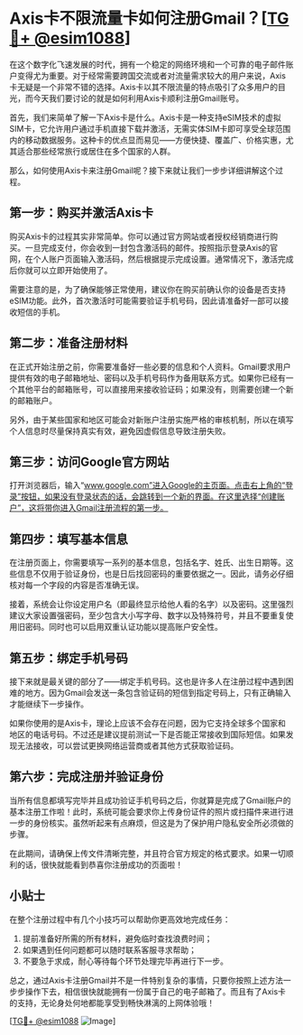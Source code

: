 # Axis卡不限流量卡如何注册Gmail？[[TG💪+ @esim1088](https://t.me/s/esim1088)]

在这个数字化飞速发展的时代，拥有一个稳定的网络环境和一个可靠的电子邮件账户变得尤为重要。对于经常需要跨国交流或者对流量需求较大的用户来说，Axis卡无疑是一个非常不错的选择。Axis卡以其不限流量的特点吸引了众多用户的目光，而今天我们要讨论的就是如何利用Axis卡顺利注册Gmail账号。

首先，我们来简单了解一下Axis卡是什么。Axis卡是一种支持eSIM技术的虚拟SIM卡，它允许用户通过手机直接下载并激活，无需实体SIM卡即可享受全球范围内的移动数据服务。这种卡的优点显而易见——方便快捷、覆盖广、价格实惠，尤其适合那些经常旅行或居住在多个国家的人群。

那么，如何使用Axis卡来注册Gmail呢？接下来就让我们一步步详细讲解这个过程。

## 第一步：购买并激活Axis卡

购买Axis卡的过程其实非常简单。你可以通过官方网站或者授权经销商进行购买。一旦完成支付，你会收到一封包含激活码的邮件。按照指示登录Axis的官网，在个人账户页面输入激活码，然后根据提示完成设置。通常情况下，激活完成后你就可以立即开始使用了。

需要注意的是，为了确保能够正常使用，建议你在购买前确认你的设备是否支持eSIM功能。此外，首次激活时可能需要验证手机号码，因此请准备好一部可以接收短信的手机。

## 第二步：准备注册材料

在正式开始注册之前，你需要准备好一些必要的信息和个人资料。Gmail要求用户提供有效的电子邮箱地址、密码以及手机号码作为备用联系方式。如果你已经有一个其他平台的邮箱账号，可以直接用来接收验证码；如果没有，则需要创建一个新的邮箱账户。

另外，由于某些国家和地区可能会对新账户注册实施严格的审核机制，所以在填写个人信息时尽量保持真实有效，避免因虚假信息导致注册失败。

## 第三步：访问Google官方网站

打开浏览器后，输入“www.google.com”进入Google的主页面。点击右上角的“登录”按钮，如果没有登录状态的话，会跳转到一个新的界面。在这里选择“创建账户”，这将带你进入Gmail注册流程的第一步。

## 第四步：填写基本信息

在注册页面上，你需要填写一系列的基本信息，包括名字、姓氏、出生日期等。这些信息不仅用于验证身份，也是日后找回密码的重要依据之一。因此，请务必仔细核对每一个字段的内容是否准确无误。

接着，系统会让你设定用户名（即最终显示给他人看的名字）以及密码。这里强烈建议大家设置强密码，至少包含大小写字母、数字以及特殊符号，并且不要重复使用旧密码。同时也可以启用双重认证功能以提高账户安全性。

## 第五步：绑定手机号码

接下来就是最关键的部分了——绑定手机号码。这也是许多人在注册过程中遇到困难的地方。因为Gmail会发送一条包含验证码的短信到指定号码上，只有正确输入才能继续下一步操作。

如果你使用的是Axis卡，理论上应该不会存在问题，因为它支持全球多个国家和地区的电话号码。不过还是建议提前测试一下是否能正常接收到国际短信。如果发现无法接收，可以尝试更换网络运营商或者其他方式获取验证码。

## 第六步：完成注册并验证身份

当所有信息都填写完毕并且成功验证手机号码之后，你就算是完成了Gmail账户的基本注册工作啦！此时，系统可能会要求你上传身份证件的照片或扫描件来进行进一步的身份核实。虽然听起来有点麻烦，但这是为了保护用户隐私安全所必须做的步骤。

在此期间，请确保上传文件清晰完整，并且符合官方规定的格式要求。如果一切顺利的话，很快就能看到恭喜你注册成功的页面啦！

## 小贴士

在整个注册过程中有几个小技巧可以帮助你更高效地完成任务：

1. 提前准备好所需的所有材料，避免临时查找浪费时间；
2. 如果遇到任何问题都可以随时联系客服寻求帮助；
3. 不要急于求成，耐心等待每个环节处理完毕再进行下一步。

总之，通过Axis卡注册Gmail并不是一件特别复杂的事情，只要你按照上述方法一步步操作下去，相信很快就能拥有一份属于自己的电子邮箱了。而且有了Axis卡的支持，无论身处何地都能享受到畅快淋漓的上网体验哦！

[[TG💪+ @esim1088](https://t.me/s/esim1088) ![Image](https://i.postimg.cc/4NQfJmqS/Snipaste-2025-05-13-00-14-12.png)]